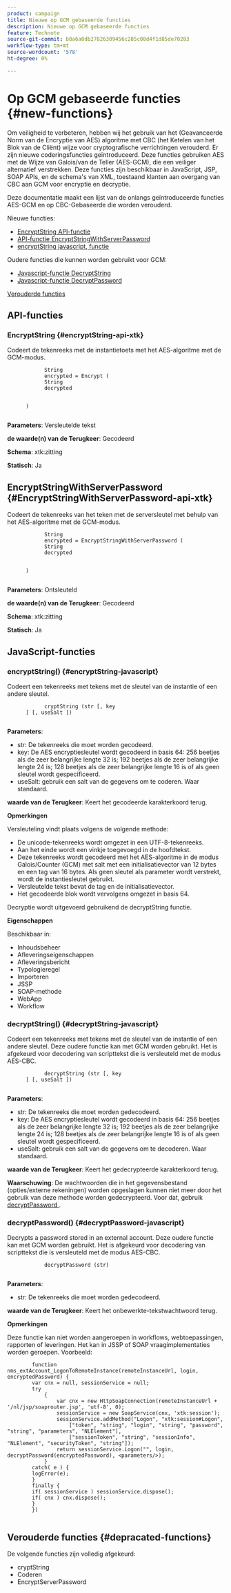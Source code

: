 ```yaml
---
product: campaign
title: Nieuwe op GCM gebaseerde functies
description: Nieuwe op GCM gebaseerde functies
feature: Technote
source-git-commit: b8a6a0db27826309456c285c08d4f1d85de70283
workflow-type: tm+mt
source-wordcount: '578'
ht-degree: 0%

---
```


# Op GCM gebaseerde functies {#new-functions}

Om veiligheid te verbeteren, hebben wij het gebruik van het (Geavanceerde Norm van de Encryptie van AES) algoritme met CBC (het Ketelen van het Blok van de Cliënt) wijze voor cryptografische verrichtingen verouderd. Er zijn nieuwe coderingsfuncties geïntroduceerd. Deze functies gebruiken AES met de Wijze van Galois/van de Teller (AES-GCM), die een veiliger alternatief verstrekken. Deze functies zijn beschikbaar in JavaScript, JSP, SOAP APIs, en de schema&#39;s van XML, toestaand klanten aan overgang van CBC aan GCM voor encryptie en decryptie.

Deze documentatie maakt een lijst van de onlangs geïntroduceerde functies AES-GCM en op CBC-Gebaseerde die worden verouderd.

Nieuwe functies:

* [EncryptString API-functie](#encryptString-api-xtk)
* [API-functie EncryptStringWithServerPassword](#EncryptStringWithServerPassword-api-xtk)
* [encryptString javascript, functie](#encryptString-javascript)

Oudere functies die kunnen worden gebruikt voor GCM:

* [Javascript-functie DecryptString](#decryptString-javascript)
* [Javascript-functie DecryptPassword](#decryptPassword-javascript)

[Verouderde functies](#depracated-functions)

## API-functies

### EncryptString {#encryptString-api-xtk}

Codeert de tekenreeks met de instantietoets met het AES-algoritme met de GCM-modus.

```
            String 
            encrypted = Encrypt (
            String       
            decrypted
            

      )
         
```

**Parameters**: Versleutelde tekst

**de waarde(n) van de Terugkeer**: Gecodeerd

**Schema**: xtk:zitting

**Statisch**: Ja

## EncryptStringWithServerPassword {#EncryptStringWithServerPassword-api-xtk}

Codeert de tekenreeks van het teken met de serversleutel met behulp van het AES-algoritme met de GCM-modus.


```
            String 
            encrypted = EncryptStringWithServerPassword (
            String       
            decrypted
            

      )
         
```

**Parameters**: Ontsleuteld

**de waarde(n) van de Terugkeer**: Gecodeerd

**Schema**: xtk:zitting

**Statisch**: Ja

## JavaScript-functies

### encryptString() {#encryptString-javascript}

Codeert een tekenreeks met tekens met de sleutel van de instantie of een andere sleutel.

```
            cryptString (str [, key
      ] [, useSalt ])
         
```

**Parameters**:

* str: De tekenreeks die moet worden gecodeerd.
* key: De AES encryptiesleutel wordt gecodeerd in basis 64: 256 beetjes als de zeer belangrijke lengte 32 is; 192 beetjes als de zeer belangrijke lengte 24 is; 128 beetjes als de zeer belangrijke lengte 16 is of als geen sleutel wordt gespecificeerd.
* useSalt: gebruik een salt van de gegevens om te coderen. Waar standaard.

**waarde van de Terugkeer**: Keert het gecodeerde karakterkoord terug.

**Opmerkingen**

Versleuteling vindt plaats volgens de volgende methode:

* De unicode-tekenreeks wordt omgezet in een UTF-8-tekenreeks.
* Aan het einde wordt een vinkje toegevoegd in de hoofdtekst.
* Deze tekenreeks wordt gecodeerd met het AES-algoritme in de modus Galois/Counter (GCM) met salt met een initialisatievector van 12 bytes en een tag van 16 bytes. Als geen sleutel als parameter wordt verstrekt, wordt de instantiesleutel gebruikt.
* Versleutelde tekst bevat de tag en de initialisatievector.
* Het gecodeerde blok wordt vervolgens omgezet in basis 64.

Decryptie wordt uitgevoerd gebruikend de decryptString functie.

**Eigenschappen**

Beschikbaar in:

* Inhoudsbeheer
* Afleveringseigenschappen
* Afleveringsbericht
* Typologieregel
* Importeren
* JSSP
* SOAP-methode
* WebApp
* Workflow

### decryptString() {#decryptString-javascript}

Codeert een tekenreeks met tekens met de sleutel van de instantie of een andere sleutel. Deze oudere functie kan met GCM worden gebruikt. Het is afgekeurd voor decodering van scripttekst die is versleuteld met de modus AES-CBC.

```
            decryptString (str [, key
      ] [, useSalt ])
         
```

**Parameters**:

* str: De tekenreeks die moet worden gedecodeerd.
* key: De AES encryptiesleutel wordt gecodeerd in basis 64: 256 beetjes als de zeer belangrijke lengte 32 is; 192 beetjes als de zeer belangrijke lengte 24 is; 128 beetjes als de zeer belangrijke lengte 16 is of als geen sleutel wordt gespecificeerd.
* useSalt: gebruik een salt van de gegevens om te decoderen. Waar standaard.

**waarde van de Terugkeer**: Keert het gedecrypteerde karakterkoord terug.

**Waarschuwing**: De wachtwoorden die in het gegevensbestand (opties/externe rekeningen) worden opgeslagen kunnen niet meer door het gebruik van deze methode worden gedecrypteerd. Voor dat, gebruik [ decryptPassword ](#decryptPassword-javascript).

### decryptPassword() {#decryptPassword-javascript}

Decrypts a password stored in an external account. Deze oudere functie kan met GCM worden gebruikt. Het is afgekeurd voor decodering van scripttekst die is versleuteld met de modus AES-CBC.

```
            decryptPassword (str)
         
```

**Parameters**:

* str: De tekenreeks die moet worden gedecodeerd.

**waarde van de Terugkeer**: Keert het onbewerkte-tekstwachtwoord terug.

**Opmerkingen**

Deze functie kan niet worden aangeroepen in workflows, webtoepassingen, rapporten of leveringen. Het kan in JSSP of SOAP vraagimplementaties worden geroepen. Voorbeeld:

```
        function nms_extAccount_LogonToRemoteInstance(remoteInstanceUrl, login, encryptedPassword) {
        var cnx = null, sessionService = null;
        try
            {
                var cnx = new HttpSoapConnection(remoteInstanceUrl + '/nl/jsp/soaprouter.jsp', 'utf-8', 0);
                sessionService = new SoapService(cnx, 'xtk:session');
                sessionService.addMethod("Logon", "xtk:session#Logon",
                    ["token", "string", "login", "string", "password", "string", "parameters", "NLElement"],
                    ["sessionToken", "string", "sessionInfo", "NLElement", "securityToken", "string"]);
                return sessionService.Logon("", login, decryptPassword(encryptedPassword), <parameters/>);
            }
        catch( e ) {
        logError(e);
        }
        finally {
        if( sessionService ) sessionService.dispose();
        if( cnx ) cnx.dispose();
        }
        })
      
```

## Verouderde functies {#depracated-functions}

De volgende functies zijn volledig afgekeurd:

* cryptString
* Coderen
* EncryptServerPassword
